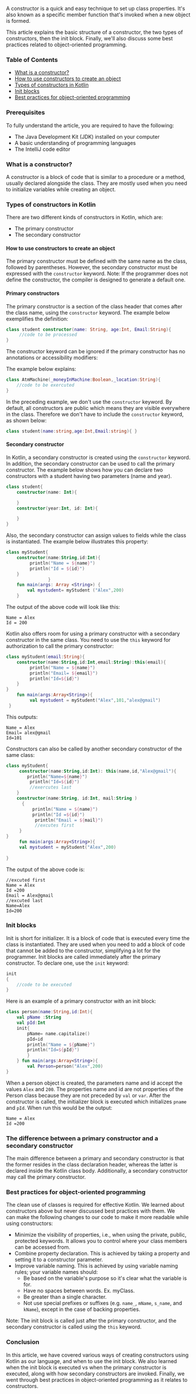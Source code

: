 A constructor is a quick and easy technique to set up class properties. It's also known as a specific member function that's invoked when a new object is formed.

This article explains the basic structure of a constructor, the two types of constructors, then the init block. Finally, we'll also discuss some best practices related to object-oriented programming.

### Table of Contents
- [What is a constructor?](#what-is-a-constructor)
- [How to use constructors to create an object](#how-to-use-constructors-to-create-an-object)
- [Types of constructors in Kotlin](#types-of-constructors-in-kotlin)
- [Init blocks](#init-blocks)
- [Best practices for object-oriented programming](#best-practices-for-object-oriented-programming)

### Prerequisites
To fully understand the article, you are required to have the following:

- The Java Development Kit (JDK) installed on your computer
- A basic understanding of programming languages
- The IntelliJ code editor

### What is a constructor?
A constructor is a block of code that is similar to a procedure or a method, usually declared alongside the class. They are mostly used when you need to initialize variables while creating an object.

### Types of constructors in Kotlin
There are two different kinds of constructors in Kotlin, which are:

- The primary constructor
- The secondary constructor

#### How to use constructors to create an object
The primary constructor must be defined with the same name as the class, followed by parentheses. However, the secondary constructor must be expressed with the `constructor` keyword. Note: If the programmer does not define the constructor, the compiler is designed to generate a default one.

#### Primary constructors
The primary constructor is a section of the class header that comes after the class name, using the `constructor` keyword. The example below exemplifies the definition:

```kotlin
class student constructor(name: String, age:Int, Email:String){ 
     //code to be processed
}
```
The constructor keyword can be ignored if the primary constructor has no annotations or accessibility modifiers:

The example below explains:
```kotlin
class AtmMachine(_moneyInMachine:Boolean,_location:String){
    //code to be exercuted
}
```
In the preceding example, we don't use the `constructor` keyword. By default, all constructors are public which means they are visible everywhere in the class. Therefore we don't have to include the `constructor` keyword, as shown below:

```kotlin
class student(name:string,age:Int,Email:string){ }
```

#### Secondary constructor
In Kotlin, a secondary constructor is created using the `constructor` keyword. In addition, the secondary constructor can be used to call the primary constructor. The example below shows how you can declare two constructors with a student having two parameters (name and year). 

```kotlin
class student{ 
    constructor(name: Int){ 

    } 
    constructor(year:Int, id: Int){ 

    } 
}
```

Also, the secondary constructor can assign values to fields while the class is instantiated. The example below illustrates this property:

```kotlin
class myStudent{ 
    constructor(name:String,id:Int){
         println("Name = ${name}") 
         println("Id = ${id}")
    } 
                }   
    fun main(args: Array <String>) { 
        val mystudent= myStudent ("Alex",200) 
    }

```

The output of the above code will look like this:

```
Name = Alex 
Id = 200
```

Kotlin also offers room for using a primary constructor with a secondary constructor in the same class. You need to use the `this` keyword for authorization to call the primary constructor:

```kotlin
class myStudent(email:String){ 
    constructor(name:String,id:Int,email:String):this(email){
         println("Name = ${name}") 
         println("Email= ${email}")
         println("Id=${id}")
    } 
}
    fun main(args:Array<String>){
         val mystudent = myStudent("Alex",101,"alex@gmail") 
 }


```

This outputs:

```
Name = Alex
Email= alex@gmail
Id=101
```

Constructors can also be called by another secondary constructor of the same class:

```kotlin
class myStudent{
     constructor(name:String,id:Int): this(name,id,"Alex@gmail"){
        println("Name=${name}")
         println("Id=${id}")
         //exercutes last
    }
    constructor(name:String, id:Int, mail:String ) 
      { 
          println("Name = ${name}") 
          println("Id =${id}")
           println("Email = ${mail}")
           //excutes first
     }
}    
     fun main(args:Array<String>){
     val mystudent = myStudent("Alex",200) 
    
}
```
The output of the above code is:

```
//excuted first
Name = Alex
Id =200 
Email = Alex@gmail
//excuted last
Name=Alex 
Id=200
```
         





### Init blocks
Init is short for initializer. It is a block of code that is executed every time the class is instantiated. They are used when you need to add a block of code that cannot be added to the constructor, simplifying a lot for the programmer. Init blocks are called immediately after the primary constructor. To declare one, use the `init` keyword:

```kotlin
init
{ 
    //code to be executed
}
```

Here is an example of a primary constructor with an init block:

```kotlin
class person(name:String,id:Int){ 
    val pName :String 
    val pId:Int 
    init{ 
        pName= name.capitalize() 
        pId=id 
        println("Name = ${pName}") 
        println("Id=${pId}") 
        } 
    } fun main(args:Array<String>){ 
        val Person=person("Alex",200) 
}

```

When a person object is created, the parameters name and id accept the values `Alex` and `200`. The properties name and id are not properties of the Person class because they are not preceded by `val` or `var`. After the constructor is called, the initializer block is executed which initializes `pname` and `pId`. When run this would be the output:

```
Name = Alex
Id =200
```

### The difference between a primary constructor and a secondary constructor
The main difference between a primary and secondary constructor is that the former resides in the class declaration header, whereas the latter is declared inside the Kotlin class body. Additionally, a secondary constructor may call the primary constructor.

### Best practices for object-oriented programming
The clean use of classes is required for effective Kotlin. We learned about constructors above but never discussed best practices with them. We can make the following changes to our code to make it more readable while using constructors:
- Minimize the visibility of properties, i.e., when using the private, public, protected keywords. It allows you to control where your class members can be accessed from.
- Combine property declaration. This is achieved by taking a property and setting it to a constructor parameter.
- Improve variable naming. This is achieved by using variable naming rules; your variable names should: 
  - Be based on the variable's purpose so it's clear what the variable is for.
  - Have no spaces between words. Ex. myClass.
  - Be greater than a single character.
  - Not use special prefixes or suffixes (e.g. `name_`, `mName`, `s_name`, and `kName`), except in the case of backing properties.
  

Note: The init block is called just after the primary constructor, and the secondary constructor is called using the `this` keyword.

### Conclusion
In this article, we have covered various ways of creating constructors using Kotlin as our language, and when to use the init block. We also learned when the init block is executed vs when the primary constructor is executed, along with how secondary constructors are invoked. Finally, we went through best practices in object-oriented programming as it relates to constructors.
